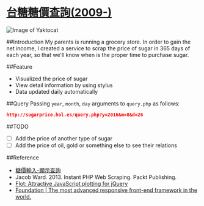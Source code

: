 # [台糖糖價查詢(2009-)](http://sugarprice.hol.es/)

![Image of Yaktocat](https://github.com/KazafChen/sugar-price-scraping/blob/master/overview.jpg)

##Introduction
 My parents is running a grocery store. In order to gain the net income, I created a service to scrap the price of sugar in 365 days of each year, so that we'll know when is the proper time to purchase sugar.

##Feature
* Visualized the price of sugar
* View detail information by using stylus
* Data updated daily automatically

##Query
Passing `year`, `month`, `day` arguments to `query.php` as follows:

```json
http://sugarprice.hol.es/query.php?y=2016&m=8&d=26
```

##TODO
- [ ] Add the price of another type of sugar
- [ ] Add the price of oil, gold or something else to see their relations

##Reference
* [糖價輸入-顯示查詢](http://g1.taisugar.com.tw/Sugar/Sugar_show.asp)
* Jacob Ward. 2013. Instant PHP Web Scraping. Packt Publishing.
* [Flot: Attractive JavaScript plotting for jQuery](http://www.flotcharts.org/)
* [Foundation | The most advanced responsive front-end framework in the world.](http://foundation.zurb.com/)
